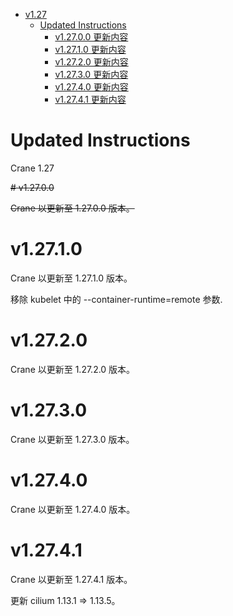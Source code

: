 - [v1.27](#v127)
  - [Updated Instructions](#updated-instructions)
    - [v1.27.0.0 更新内容](#v12700)
    - [v1.27.1.0 更新内容](#v12710)
    - [v1.27.2.0 更新内容](#v12720)
    - [v1.27.3.0 更新内容](#v12730)
    - [v1.27.4.0 更新内容](#v12740)
    - [v1.27.4.1 更新内容](#v12741)

# Updated Instructions

Crane 1.27

~~# v1.27.0.0~~

~~Crane 以更新至 1.27.0.0 版本。~~

# v1.27.1.0

Crane 以更新至 1.27.1.0 版本。

移除 kubelet 中的 --container-runtime=remote 参数.


# v1.27.2.0

Crane 以更新至 1.27.2.0 版本。

# v1.27.3.0

Crane 以更新至 1.27.3.0 版本。

# v1.27.4.0

Crane 以更新至 1.27.4.0 版本。

# v1.27.4.1

Crane 以更新至 1.27.4.1 版本。

更新 cilium 1.13.1 => 1.13.5。